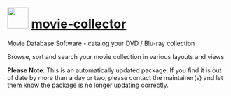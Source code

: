 ﻿# <img src="https://cdn.rawgit.com/mkevenaar/chocolatey-packages/master/icons/movie-collector.png" width="48" height="48"/> [movie-collector](https://chocolatey.org/packages/movie-collector)

Movie Database Software - catalog your DVD / Blu-ray collection

Browse, sort and search your movie collection in various layouts and views

**Please Note**: This is an automatically updated package. If you find it is
out of date by more than a day or two, please contact the maintainer(s) and
let them know the package is no longer updating correctly.

